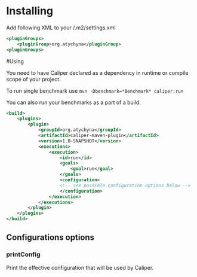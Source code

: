 # Installing

Add following XML to your <HOME>/.m2/settings.xml

```xml
<pluginGroups>
    <pluginGroup>org.atychyna</pluginGroup>
<pluginGroups>
````

#Using

You need to have Caliper declared as a dependency in runtime or compile scope of your project.

To run single benchmark use `mvn -Dbenchmark=*Benchmark* caliper:run`

You can also run your benchmarks as a part of a build.

```xml
<build>
    <plugins>
        <plugin>
            <groupId>org.atychyna</groupId>
            <artifactId>caliper-maven-plugin</artifactId>
            <version>1.0-SNAPSHOT</version>
            <executions>
                <execution>
                    <id>run</id>
                    <goals>
                        <goal>run</goal>
                    </goals>
                    <configuration>
                    <!-- see possible configuration options below -->
                    </configuration>
                </execution>
            </executions>
        </plugin>
    </plugins>
</build>
```

## Configurations options

### printConfig

Print the effective configuration that will be used by Caliper.